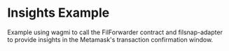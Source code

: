 # Insights Example

Example using wagmi to call the FilForwarder contract and filsnap-adapter to provide insights in the Metamask's transaction confirmation window.
